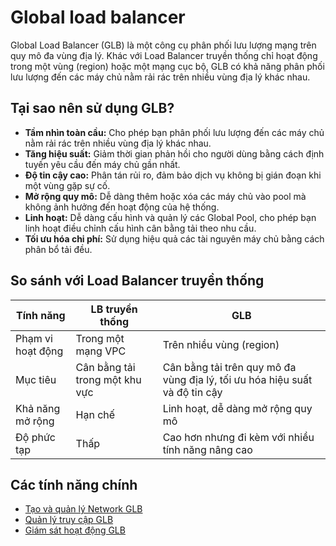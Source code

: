 # Global load balancer

Global Load Balancer (GLB) là một công cụ phân phối lưu lượng mạng trên quy mô đa vùng địa lý. Khác với Load Balancer truyền thống chỉ hoạt động trong một vùng (region) hoặc một mạng cục bộ, GLB có khả năng phân phối lưu lượng đến các máy chủ nằm rải rác trên nhiều vùng địa lý khác nhau.

## Tại sao nên sử dụng GLB?

* **Tầm nhìn toàn cầu:** Cho phép bạn phân phối lưu lượng đến các máy chủ nằm rải rác trên nhiều vùng địa lý khác nhau.
* **Tăng hiệu suất:** Giảm thời gian phản hồi cho người dùng bằng cách định tuyến yêu cầu đến máy chủ gần nhất.
* **Độ tin cậy cao:** Phân tán rủi ro, đảm bảo dịch vụ không bị gián đoạn khi một vùng gặp sự cố.
* **Mở rộng quy mô:** Dễ dàng thêm hoặc xóa các máy chủ vào pool mà không ảnh hưởng đến hoạt động của hệ thống.
* **Linh hoạt:** Dễ dàng cấu hình và quản lý các Global Pool, cho phép bạn linh hoạt điều chỉnh cấu hình cân bằng tải theo nhu cầu.
* **Tối ưu hóa chi phí:** Sử dụng hiệu quả các tài nguyên máy chủ bằng cách phân bổ tải đều.

## So sánh với Load Balancer truyền thống

| Tính năng         | LB truyền thống                | GLB                                                                         |
| ----------------- | ------------------------------ | --------------------------------------------------------------------------- |
| Phạm vi hoạt động | Trong một mạng VPC             | Trên nhiều vùng (region)                                                    |
| Mục tiêu          | Cân bằng tải trong một khu vực | Cân bằng tải trên quy mô đa vùng địa lý, tối ưu hóa hiệu suất và độ tin cậy |
| Khả năng mở rộng  | Hạn chế                        | Linh hoạt, dễ dàng mở rộng quy mô                                           |
| Độ phức tạp       | Thấp                           | Cao hơn nhưng đi kèm với nhiều tính năng nâng cao                           |

## Các tính năng chính

* [Tạo và quản lý Network GLB](https://docs.vngcloud.vn/vng-cloud-document/vn/global-load-balancer/network-glb)
* [Quản lý truy cập GLB](https://docs.vngcloud.vn/vng-cloud-document/vn/global-load-balancer/quan-ly-truy-cap)
* [Giám sát hoạt động GLB](https://docs.vngcloud.vn/vng-cloud-document/vn/global-load-balancer/giam-sat-hoat-dong)

